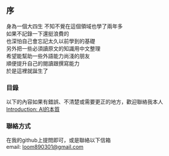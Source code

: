 ## 序
身為一個大四生
不知不覺在這個領域也學了兩年多  
如果不記錄一下還挺浪費的  
也深怕自己會忘記太久以前學到的基礎  
另外把一些必須讀原文的知識用中文整理  
希望能幫助一些外語能力尚淺的朋友  
順便提升自己的閱讀跟撰寫能力  
於是這裡就誕生了  

### 目錄

以下的內容如果有錯誤、不清楚或需要更正的地方，歡迎聯絡我本人  
[Introduction: AI的本質](https://jacksonchen890301.github.io/Jackson-Domain/Introduction)

### 聯絡方式
在我的github上提問即可，或是聯絡以下信箱  
email: loom890301@gmail.com
